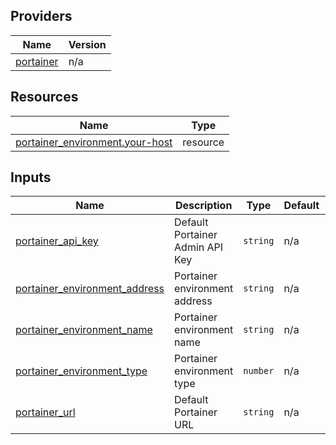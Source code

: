 <!-- BEGIN_TF_DOCS -->


## Providers

| Name | Version |
|------|---------|
| <a name="provider_portainer"></a> [portainer](#provider\_portainer) | n/a |

## Resources

| Name | Type |
|------|------|
| [portainer_environment.your-host](https://registry.terraform.io/providers/grulicht/portainer/latest/docs/resources/environment) | resource |

## Inputs

| Name | Description | Type | Default | Required |
|------|-------------|------|---------|:--------:|
| <a name="input_portainer_api_key"></a> [portainer\_api\_key](#input\_portainer\_api\_key) | Default Portainer Admin API Key | `string` | n/a | yes |
| <a name="input_portainer_environment_address"></a> [portainer\_environment\_address](#input\_portainer\_environment\_address) | Portainer environment address | `string` | n/a | yes |
| <a name="input_portainer_environment_name"></a> [portainer\_environment\_name](#input\_portainer\_environment\_name) | Portainer environment name | `string` | n/a | yes |
| <a name="input_portainer_environment_type"></a> [portainer\_environment\_type](#input\_portainer\_environment\_type) | Portainer environment type | `number` | n/a | yes |
| <a name="input_portainer_url"></a> [portainer\_url](#input\_portainer\_url) | Default Portainer URL | `string` | n/a | yes |
<!-- END_TF_DOCS -->